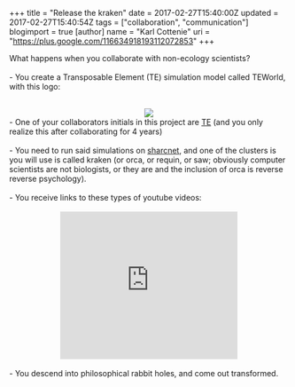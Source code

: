 +++
title = "Release the kraken"
date = 2017-02-27T15:40:00Z
updated = 2017-02-27T15:40:54Z
tags = ["collaboration", "communication"]
blogimport = true 
[author]
	name = "Karl Cottenie"
	uri = "https://plus.google.com/116634918193112072853"
+++

What happens when you collaborate with non-ecology scientists?<br /><br />- You create a Transposable Element (TE) simulation model called TEWorld, with this logo:<br /><br /><div class="separator" style="clear: both; text-align: center;"><a href="https://1.bp.blogspot.com/-DS-013xHgi8/WLSLT38Xj4I/AAAAAAABeHU/OBjWGYJYbvYhHmq2FA8ln4DwmxE8CzBVQCLcB/s1600/Screen%2BShot%2B2017-02-27%2Bat%2B3.25.03%2BPM.png" imageanchor="1" style="margin-left: 1em; margin-right: 1em;"><img border="0" src="https://1.bp.blogspot.com/-DS-013xHgi8/WLSLT38Xj4I/AAAAAAABeHU/OBjWGYJYbvYhHmq2FA8ln4DwmxE8CzBVQCLcB/s1600/Screen%2BShot%2B2017-02-27%2Bat%2B3.25.03%2BPM.png" /></a></div>- One of your collaborators initials in this project are <a href="https://twitter.com/transposableman?lang=en" target="_blank">TE</a> (and you only realize this after collaborating for 4 years)<br /><br />- You need to run said simulations on <a href="http://sharcnet.ca/" target="_blank">sharcnet</a>, and one of the clusters is you will use is called kraken (or orca, or requin, or saw; obviously computer scientists are not biologists, or they are and the inclusion of orca is reverse reverse psychology).<br /><br />- You receive links to these types of youtube videos:<br /><br /><div class="separator" style="clear: both; text-align: center;"><iframe allowfullscreen="" class="YOUTUBE-iframe-video" data-thumbnail-src="https://i.ytimg.com/vi/7SqC_m3yUDU/0.jpg" frameborder="0" height="266" src="https://www.youtube.com/embed/7SqC_m3yUDU?feature=player_embedded" width="320"></iframe></div><div class="separator" style="clear: both; text-align: left;"><br /></div><div class="separator" style="clear: both; text-align: left;">- You descend into philosophical rabbit holes, and come out transformed.</div>

